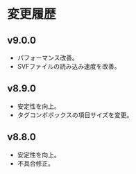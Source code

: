 # 変更履歴

## v9.0.0
* パフォーマンス改善。
* SVFファイルの読み込み速度を改善。

## v8.9.0
* 安定性を向上。
* タグコンボボックスの項目サイズを変更。

## v8.8.0
* 安定性を向上。
* 不具合修正。
